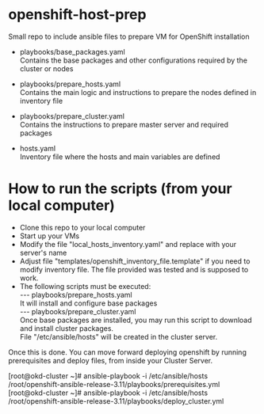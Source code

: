 # openshift-host-prep
Small repo to include ansible files to prepare VM for OpenShift installation


- playbooks/base_packages.yaml<br>
Contains the base packages and other configurations required by the cluster or nodes

- playbooks/prepare_hosts.yaml<br>
Contains the main logic and instructions to prepare the nodes defined in inventory file

- playbooks/prepare_cluster.yaml<br>
Contains the instructions to prepare master server and required packages

- hosts.yaml<br>
Inventory file where the hosts and main variables are defined


# How to run the scripts (from your local computer)
- Clone this repo to your local computer<br>
- Start up your VMs<br>
- Modify the file  "local_hosts_inventory.yaml" and replace with your server's name<br>
- Adjust file "templates/openshift_inventory_file.template" if you need to modify inventory file. The file provided was tested and is supposed to work.
- The following scripts must be executed:<br>
--- playbooks/prepare_hosts.yaml<br>
It will install and configure base packages<br>
--- playbooks/prepare_cluster.yaml<br>
Once base packages are installed, you may run this script to download and install cluster packages.<br>
File "/etc/ansible/hosts" will be created in the cluster server.


Once this is done. You can move forward deploying openshift by running prerequisites and deploy files, from inside your Cluster Server.

[root@okd-cluster ~]# ansible-playbook -i /etc/ansible/hosts /root/openshift-ansible-release-3.11/playbooks/prerequisites.yml
[root@okd-cluster ~]# ansible-playbook -i /etc/ansible/hosts /root/openshift-ansible-release-3.11/playbooks/deploy_cluster.yml
